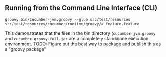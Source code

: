 ## Running from the Command Line Interface (CLI)

    groovy bin/cucumber-jvm.groovy --glue src/test/resources src/test/resources/cucumber/runtime/groovy/a_feature.feature

This demonstrates that the files in the bin directory (`cucumber-jvm.groovy` and `cucumber-groovy-full.jar` are a completely standalone
execution environment. TODO: Figure out the best way to package and publish this as a "groovy package"